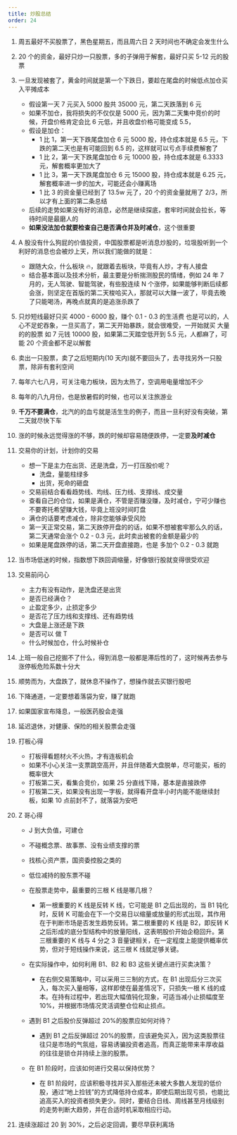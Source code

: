 ```yaml
---
title: 炒股总结
order: 24
---
```


1. 周五最好不买股票了，黑色星期五，而且周六日 2 天时间也不确定会发生什么
2. 20 个的资金，最好只炒一只股票，多的子弹用于解套，最好只买 5-12 元的股票
3. 一旦发现被套了，黄金时间就是第一个下跌日，要趁在尾盘的时候低点加仓买入平摊成本
   - 假设第一天 7 元买入 5000 股共 35000 元，第二天跌落到 6 元
   - 如果不加仓，我将损失的不仅仅是 5000 元，因为第二天集中竞价的时候，开盘价格肯定会比 6 元低，并且收盘价格可能变成 5.5，
   - 假设是加仓：
     - 1 比 1，第一天下跌尾盘加仓 6 元 5000 股，持仓成本就是 6.5 元，下跌的第二天也是有可能回到 6.5 的，这样就可以亏点手续费解套了
     - 1 比 2，第一天下跌尾盘加仓 6 元 10000 股，持仓成本就是 6.3333 元，解套概率更加大了
     - 1 比 3，第一天下跌尾盘加仓 6 元 15000 股，持仓成本就是 6.25 元，解套概率进一步的加大，可能还会小赚离场
     - 1 比 3 的资金量已经到了 13.5w 元了，20 个的资金量就用了 2/3，所以才有上面的第二条总结
   - 后续的走势如果没有好的消息，必然是继续探底，套牢时间就会拉长，等待时间是最磨人的
   - **如果没法加仓就要检查自己是否满仓并及时减仓**，这个很重要
4. A 股没有什么狗屁的价值投资，中国股票都是听消息炒股的，垃圾股听到一个利好的消息也会被炒上天，所以我们能做的就是：
   - 跟随大众，什么板块 🔥，就跟着去板块，毕竟有人炒，才有人接盘
   - 结合基本面以及技术分析，最主要是分析揣测股民的情绪，例如 24 年 7 月的，无人驾驶、智能驾驶，有些股连续 N 个涨停，如果能够判断后续都会涨，则坚定在首版的第二天梭哈买入，那就可以大赚一波了，毕竟去晚了只能喝汤，再晚点就真的是追涨杀跌了
5. 只炒短线最好只买 4000 - 6000 股，赚个 0.1 - 0.3 的生活费 也是可以的，人心不足蛇吞象，一旦买高了，第二天开始暴跌，就会很难受，一开始就买 大量的的股票 如 7 元钱 10000 股，如果第二天踏空低开到 5.5 元，人都麻了，可能 20 个资金都不足以解套
6. 卖出一只股票，卖了之后短期内(10 天内)就不要回头了，去寻找另外一只股票，除非有套利空间
7. 每年六七八月，可关注电力板块，因为太热了，空调用电量增加不少
8. 每年的八九月份，也是放暑假的时候，也可以关注旅游业
9. **千万不要满仓**，北汽的的血亏就是活生生的例子，而且一旦利好没有突破，第二天就尽快下车
10. 涨的时候永远觉得涨的不够，跌的时候却容易随便跌停，一定要**及时减仓**
11. 交易你的计划，计划你的交易
    - 想一下是主力在出货、还是洗盘，万一打压股价呢？
      - 洗盘，量能柱绿多
      - 出货，死命的砸盘
    - 交易前结合看看趋势线、均线、压力线、支撑线、成交量
    - 查看自己的仓位，如果是满仓，不管是否赚没赚，及时减仓，宁可少赚也不要寄托希望赚大钱，毕竟上班没时间盯盘
    - 满仓的话要考虑减仓，除非您能够承受风险
    - 第一天正常交易，第二天跌停开盘的的话，如果不想被套牢那么久的话，第二天通常会涨个 0.2 - 0.3 元，此时卖出被套的金额是最少的
    - 如果是尾盘跌停的话，第二天开盘直接跑，也是 多加个 0.2 - 0.3 就跑
12. 当市场低迷的时候，指数想下跌回调缩量，好像银行股就变得很受欢迎
13. 交易前问心
    - 主力有没有动作，是洗盘还是出货
    - 是否已经满仓？
    - 止盈定多少，止损定多少
    - 是否花了压力线和支撑线、还有趋势线
    - 大盘是上涨还是下跌
    - 是否可以 做 T
    - 什么时候加仓，什么时候补仓
14. 上班一般自己挖掘不了什么，得到消息一般都是滞后性的了，这时候再去参与涨停板危险系数十分大
15. 顺势而为，大盘跌了，就休息不操作了，想操作就去买银行股吧
16. 下降通道，一定要想着落袋为安，赚了就跑
17. 如果国家宣布降息，一般医药股会走强
18. 延迟退休，对健康、保险的相关股票会走强
19. 打板心得
    - 打板得看题材火不火热，才有连板机会
    - 如果不小心关注一支票跳空高开，并且伴随着大盘脱单，尽可能买，板的概率很大
    - 打板第二天，看集合竞价，如果 25 分直线下降，基本是直接跌停
    - 打板第二天，如果没有出现一字板，就得看开盘半小时内能不能继续封板，如果 10 点前封不了，就落袋为安吧
20. Z 哥心得

    - J 到大负值，可建仓
    - 不碰概念票、故事票、没有业绩支撑的票
    - 找核心资产票，国资委控股之类的
    - 低位减持的股东票不碰
    - 在股票走势中，最重要的三根 K 线是哪几根？

      - 第一根重要的 K 线是反转 K 线，它可能是 B1 之后出现的，当 B1 钝化时，反转 K 可能会在下一个交易日以缩量或放量的形式出现，其作用在于判断市场是否发生趋势反转。第二根重要的 K 线是 B2，即反转 K 之后形成的底分型结构中的放量阳线，这表明股价开始企稳回升。第三根重要的 K 线与 4 分之 3 音量键相关，在一定程度上能提供概率优势，但对于短线操作来说，这三根 K 线就足够关键。

    - 在实际操作中，如何利用 B1、B2 和 B3 这些关键点进行买卖决策？

      - 在右侧交易策略中，可以采用三三制的方式，在 B1 出现后分三次买入，每次买入量相等，这样即使在最差情况下，只损失一根 K 线的成本。在持有过程中，若出现大幅值钝化现象，可适当减小止损幅度至 10%，并根据市场情况灵活调整仓位和止损点。

    - 遇到 B1 之后股价反弹超过 20%的股票应如何对待？

      - 遇到 B1 之后反弹超过 20%的股票，应该避免买入，因为这类股票往往只是市场的气氛组，容易诱骗投资者追高，而真正能带来丰厚收益的往往是锁仓并持续上涨的股票。

    - 在 B1 阶段时，应该如何进行交易以保持优势？

      - 在 B1 阶段时，应该积极寻找并买入那些还未被大多数人发现的低价股，通过“地上捡钱”的方式降低持仓成本，即使后期出现亏损，也能比追高买入的投资者损失更少。同时，要结合日线、周线甚至月线级别的走势判断大趋势，并在合适时机采取相应行动。

21. 连续涨超过 20 到 30%，之后必定回调，要尽早获利离场
